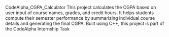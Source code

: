CodeAlpha_CGPA_Calculator
This project calculates the CGPA based on user input of course names, grades, and credit hours. It helps students compute their semester performance by summarizing individual course details and generating the final CGPA. Built using C++, this project is part of the CodeAlpha Internship Task
